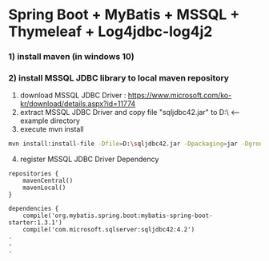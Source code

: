 # Spring Boot + MyBatis + MSSQL + Thymeleaf + Log4jdbc-log4j2

### 1) install maven (in windows 10)

### 2) install MSSQL JDBC library to local maven repository
 
1. download MSSQL JDBC Driver : https://www.microsoft.com/ko-kr/download/details.aspx?id=11774
2. extract MSSQL JDBC Driver and copy file "sqljdbc42.jar" to D:\ <-- example directory
3. execute mvn install
``` bash
mvn install:install-file -Dfile=D:\sqljdbc42.jar -Dpackaging=jar -DgroupId=com.microsoft.sqlserver -DartifactId=sqljdbc42 -Dversion=4.2
```
4. register MSSQL JDBC Driver Dependency
```
repositories {
	mavenCentral()
	mavenLocal()
}

dependencies {
	compile('org.mybatis.spring.boot:mybatis-spring-boot-starter:1.3.1')
	compile('com.microsoft.sqlserver:sqljdbc42:4.2')
.
.
.
```

